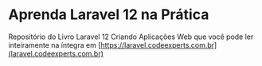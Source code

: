 # Aprenda Laravel 12 na Prática

Repositório do Livro Laravel 12 Criando Aplicações Web que você pode ler inteiramente na íntegra em [https://laravel.codeexperts.com.br](laravel.codeexperts.com.br)

